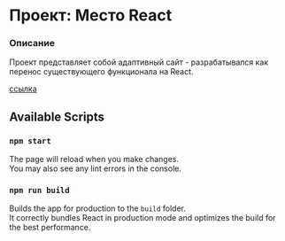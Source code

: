 # Проект: Место React

### Описание

Проект представляет собой адаптивный сайт - разрабатывался как перенос существующего функционала на React.

[ссылка](https://eysaveleva.github.io/mesto-react/)


## Available Scripts

### `npm start`

The page will reload when you make changes.\
You may also see any lint errors in the console.

### `npm run build`

Builds the app for production to the `build` folder.\
It correctly bundles React in production mode and optimizes the build for the best performance.